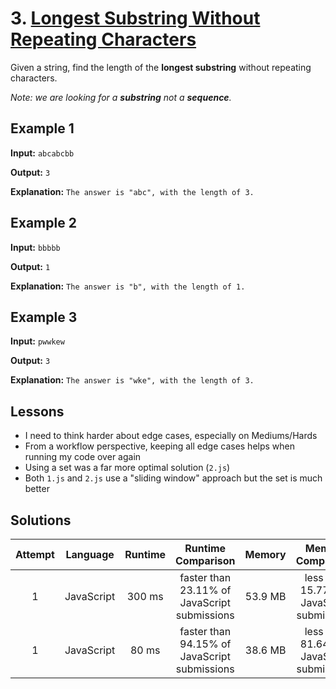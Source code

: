 # 3. [Longest Substring Without Repeating Characters](https://leetcode.com/problems/longest-substring-without-repeating-characters)

Given a string, find the length of the **longest substring** without repeating characters.

_Note: we are looking for a **substring** not a **sequence**._

## Example 1

**Input:** `abcabcbb`

**Output:** `3`

**Explanation:** `The answer is "abc", with the length of 3.`

## Example 2

**Input:** `bbbbb`

**Output:** `1`

**Explanation:** `The answer is "b", with the length of 1.`

## Example 3

**Input:** `pwwkew`

**Output:** `3`

**Explanation:** `The answer is "wke", with the length of 3.`

## Lessons

- I need to think harder about edge cases, especially on Mediums/Hards
- From a workflow perspective, keeping all edge cases helps when running my code over again
- Using a set was a far more optimal solution (`2.js`)
- Both `1.js` and `2.js` use a "sliding window" approach but the set is much better

## Solutions

|Attempt|Language|Runtime|Runtime Comparison|Memory|Memory Comparison|
|:-:|:-:|:-:|:-:|:-:|:-:|
|1|JavaScript|300 ms|faster than 23.11% of JavaScript submissions|53.9 MB|less than 15.77% of JavaScript submissions|
|1|JavaScript|80 ms|faster than 94.15% of JavaScript submissions|38.6 MB|less than 81.64% of JavaScript submissions|
